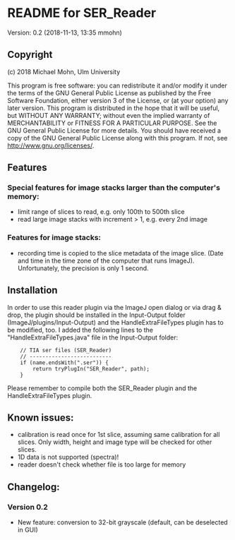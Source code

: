 # README for SER_Reader

Version: 0.2 (2018-11-13, 13:35 mmohn)


## Copyright

(c) 2018 Michael Mohn, Ulm University

This program is free software: you can redistribute it and/or modify
it under the terms of the GNU General Public License as published by
the Free Software Foundation, either version 3 of the License, or
(at your option) any later version.
This program is distributed in the hope that it will be useful,
but WITHOUT ANY WARRANTY; without even the implied warranty of
MERCHANTABILITY or FITNESS FOR A PARTICULAR PURPOSE.  See the
GNU General Public License for more details.
You should have received a copy of the GNU General Public License
along with this program.  If not, see <http://www.gnu.org/licenses/>.


## Features

### Special features for image stacks larger than the computer's memory:

- limit range of slices to read, e.g. only 100th to 500th slice
- read large image stacks with increment > 1, e.g. every 2nd image

### Features for image stacks:

- recording time is copied to the slice metadata of the image slice.
(Date and time in the time zone of the computer that runs ImageJ).
Unfortunately, the precision is only 1 second.


## Installation

In order to use this reader plugin via the ImageJ open dialog or
via drag & drop, the plugin should be installed in the Input-Output
folder (ImageJ/plugins/Input-Output) and the HandleExtraFileTypes
plugin has to be modified, too. I added the following lines to the
"HandleExtraFileTypes.java" file in the Input-Output folder:

		// TIA ser files (SER_Reader)
		// --------------------------
		if (name.endsWith(".ser")) {
            return tryPlugIn("SER_Reader", path);
		}

Please remember to compile both the SER_Reader plugin and the
HandleExtraFileTypes plugin.


## Known issues:

- calibration is read once for 1st slice, assuming same calibration
    for all slices. Only width, height and image type will be checked
    for other slices.
- 1D data is not supported (spectra)!
- reader doesn't check whether file is too large for memory

## Changelog:

### Version 0.2

- New feature: conversion to 32-bit grayscale (default, can be deselected in GUI)